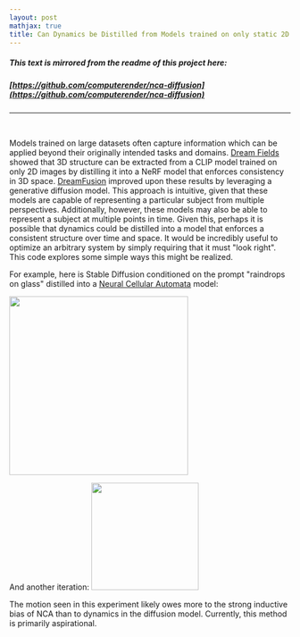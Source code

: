 ```yaml
---
layout: post
mathjax: true
title: Can Dynamics be Distilled from Models trained on only static 2D images?
---
```


##### This text is mirrored from the readme of this project here:  
##### [https://github.com/computerender/nca-diffusion](https://github.com/computerender/nca-diffusion)

--- 

<br>     

Models trained on large datasets often capture information which can be applied beyond their originally intended tasks and domains. [Dream Fields](https://arxiv.org/abs/2112.01455) showed that 3D structure can be extracted from a CLIP model trained on only 2D images by distilling it into a NeRF model that enforces consistency in 3D space. [DreamFusion](https://arxiv.org/abs/2209.14988) improved upon these results by leveraging a generative diffusion model. This approach is intuitive, given that these models are capable of representing a particular subject from multiple perspectives. Additionally, however, these models may also be able to represent a subject at multiple points in time. Given this, perhaps it is possible that dynamics could be distilled into a model that enforces a consistent structure over time and space. It would be incredibly useful to optimize an arbitrary system by simply requiring that it must "look right". This code explores some simple ways this might be realized.

For example, here is Stable Diffusion conditioned on the prompt "raindrops on glass" distilled into a [Neural Cellular Automata](https://distill.pub/selforg/2021/textures/) model:  

<p float="left">
    <img src="https://i.imgur.com/WAB03Fq.gif" width="320px">
</p>
And another iteration:  

<img src="https://i.imgur.com/r8oL2Em.gif" width="192px">

The motion seen in this experiment likely owes more to the strong inductive bias of NCA than to dynamics in the diffusion model. Currently, this method is primarily aspirational.



